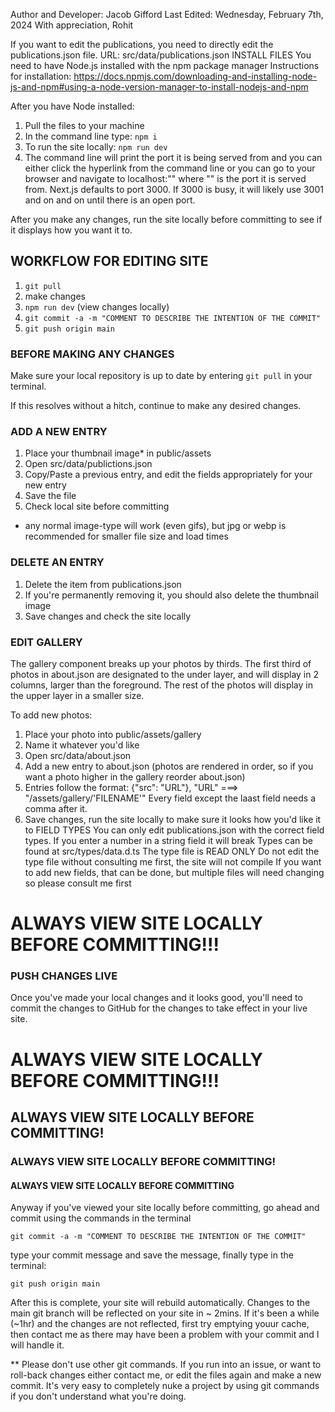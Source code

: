 Author and Developer: Jacob Gifford
Last Edited: Wednesday, February 7th, 2024
With appreciation, Rohit

If you want to edit the publications, you need to directly edit the publications.json file.
URL: src/data/publications.json
INSTALL FILES
You need to have Node.js installed with the npm package manager
Instructions for installation:
https://docs.npmjs.com/downloading-and-installing-node-js-and-npm#using-a-node-version-manager-to-install-nodejs-and-npm

After you have Node installed:

1. Pull the files to your machine
2. In the command line type: `npm i`
3. To run the site locally: `npm run dev`
4. The command line will print the port it is being served from and you can either click the hyperlink from the command line
   or you can go to your browser and navigate to localhost:"<PORT>" where "<PORT>" is the port it is served from. Next.js defaults to port 3000. If 3000 is busy, it will likely use 3001 and on and on until there is an open port.

After you make any changes, run the site locally before committing to see if it displays how you want it to.

## WORKFLOW FOR EDITING SITE

1. `git pull`
2. make changes
3. `npm run dev` (view changes locally)
4. `git commit -a -m "COMMENT TO DESCRIBE THE INTENTION OF THE COMMIT"`
5. `git push origin main`

### BEFORE MAKING ANY CHANGES

Make sure your local repository is up to date by entering
`git pull` in your terminal.

If this resolves without a hitch, continue to make any desired changes.

### ADD A NEW ENTRY

1. Place your thumbnail image\* in public/assets
2. Open src/data/publictions.json
3. Copy/Paste a previous entry, and edit the fields appropriately for your new entry
4. Save the file
5. Check local site before committing

- any normal image-type will work (even gifs), but jpg or webp is recommended for smaller file size and load times

### DELETE AN ENTRY

1. Delete the item from publications.json
2. If you're permanently removing it, you should also delete the thumbnail image
3. Save changes and check the site locally

### EDIT GALLERY

The gallery component breaks up your photos by thirds. The first third of photos in about.json are designated to the under layer, and will display in 2 columns, larger than the foreground. The rest of the photos will display in the upper layer in a smaller size.

To add new photos:

1. Place your photo into public/assets/gallery
2. Name it whatever you'd like
3. Open src/data/about.json
4. Add a new entry to about.json (photos are rendered in order, so if you want a photo higher in the gallery reorder about.json)
5. Entries follow the format: {"src": "URL"}, "URL" ===> "/assets/gallery/'FILENAME'" Every field except the laast field needs a comma after it.
6. Save changes, run the site locally to make sure it looks how you'd like it to
   FIELD TYPES
   You can only edit publications.json with the correct field types. If you enter a number in a string field it will break
   Types can be found at src/types/data.d.ts
   The type file is READ ONLY
   Do not edit the type file without consulting me first, the site will not compile
   If you want to add new fields, that can be done, but multiple files will need changing so please consult me first

# ALWAYS VIEW SITE LOCALLY BEFORE COMMITTING!!!

### PUSH CHANGES LIVE

Once you've made your local changes and it looks good, you'll need to commit the changes to GitHub for the changes to take effect in your live site.

# ALWAYS VIEW SITE LOCALLY BEFORE COMMITTING!!!

## ALWAYS VIEW SITE LOCALLY BEFORE COMMITTING!

### ALWAYS VIEW SITE LOCALLY BEFORE COMMITTING!

#### ALWAYS VIEW SITE LOCALLY BEFORE COMMITTING

Anyway if you've viewed your site locally before committing, go ahead and commit using the commands in the terminal

`git commit -a -m "COMMENT TO DESCRIBE THE INTENTION OF THE COMMIT"`

type your commit message and save the message, finally type in the terminal:

`git push origin main`

After this is complete, your site will rebuild automatically. Changes to the main git branch will be reflected on your site in ~ 2mins. If it's been a while (~1hr) and the changes are not reflected, first try emptying youur cache, then contact me as there may have been a problem with your commit and I will handle it.

\*\* Please don't use other git commands. If you run into an issue, or want to roll-back changes either contact me, or edit the files again and make a new commit. It's very easy to completely nuke a project by using git commands if you don't understand what you're doing.
